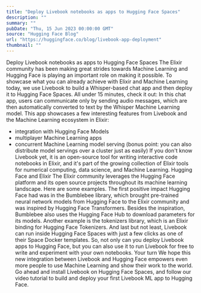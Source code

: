 ```yaml
---
title: "Deploy Livebook notebooks as apps to Hugging Face Spaces"
description: ""
summary: ""
pubDate: "Thu, 15 Jun 2023 00:00:00 GMT"
source: "Hugging Face Blog"
url: "https://huggingface.co/blog/livebook-app-deployment"
thumbnail: ""
---
```


Deploy Livebook notebooks as apps to Hugging Face Spaces
The Elixir community has been making great strides towards Machine Learning and Hugging Face is playing an important role on making it possible. To showcase what you can already achieve with Elixir and Machine Learning today, we use Livebook to build a Whisper-based chat app and then deploy it to Hugging Face Spaces. All under 15 minutes, check it out:
In this chat app, users can communicate only by sending audio messages, which are then automatically converted to text by the Whisper Machine Learning model.
This app showcases a few interesting features from Livebook and the Machine Learning ecosystem in Elixir:
- integration with Hugging Face Models
- multiplayer Machine Learning apps
- concurrent Machine Learning model serving (bonus point: you can also distribute model servings over a cluster just as easily)
If you don't know Livebook yet, it is an open-source tool for writing interactive code notebooks in Elixir, and it's part of the growing collection of Elixir tools for numerical computing, data science, and Machine Learning.
Hugging Face and Elixir
The Elixir community leverages the Hugging Face platform and its open source projects throughout its machine learning landscape. Here are some examples.
The first positive impact Hugging Face had was in the Bumblebee library, which brought pre-trained neural network models from Hugging Face to the Elixir community and was inspired by Hugging Face Transformers. Besides the inspiration, Bumblebee also uses the Hugging Face Hub to download parameters for its models.
Another example is the tokenizers library, which is an Elixir binding for Hugging Face Tokenizers.
And last but not least, Livebook can run inside Hugging Face Spaces with just a few clicks as one of their Space Docker templates. So, not only can you deploy Livebook apps to Hugging Face, but you can also use it to run Livebook for free to write and experiment with your own notebooks.
Your turn
We hope this new integration between Livebook and Hugging Face empowers even more people to use Machine Learning and show their work to the world.
Go ahead and install Livebook on Hugging Face Spaces, and follow our video tutorial to build and deploy your first Livebook ML app to Hugging Face.